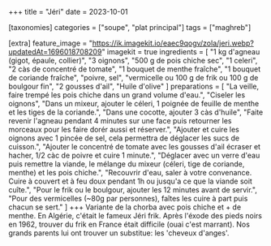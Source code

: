 +++
title = "Jéri"
date = 2023-10-01

[taxonomies]
categories = ["soupe", "plat principal"]
tags = ["maghreb"]

[extra]
feature_image = "https://ik.imagekit.io/eaec9qogv/zola/jeri.webp?updatedAt=1696018708209"
imagekit = true
ingredients = [
  "1 kg d'agneau (gigot, épaule, collier)",
  "3 oignons",
  "500 g de pois chiche sec",
  "1 celeri",
  "2 càs de concentré de tomate",
  "1 bouquet de menthe fraîche",
  "1 bouquet de coriande fraîche",
  "poivre, sel",
  "vermicelle ou 100 g de frik ou 100 g de boulgour fin",
  "2 gousses d'ail",
  "Huile d'olive"
]
preparations = [
  "La veille, faire trempé les pois chiche dans un grand volume d'eau.",
  "Ciseler les oignons",
  "Dans un mixeur, ajouter le céleri, 1 poignée de feuille de menthe et les tiges de la coriande.",
  "Dans une cocotte, ajouter 3 càs d'huile",
  "Faite revenir l'agneau pendant 4 minutes sur une face puis retourner les morceaux pour les faire dorér aussi et réserver.",
  "Ajouter et cuire les oignons avec 1 pincée de sel, cela permettra de déglacer les sucs de cuisson.",
  "Ajouter le concentré de tomate avec les gousses d'ail écraser et hacher, 1/2 càc de poivre et cuire 1 minute.",
  "Déglacer avec un verre d'eau puis remettre la viande, le mélange du mixeur (céleri, tige de coriande, menthe) et les pois chiche.",
  "Recouvrir d'eau, saler à votre convenance. Cuire à couvert et à feu doux pendant 1h ou jusqu'a ce que la viande soit cuîte.",
  "Pour le frik ou le boulgour, ajouter les 12 minutes avant de servir.",
  "Pour des vermicelles (~80g par personnes), faîtes les cuire à part puis chacun se sert."
]
+++
Variante de la chorba avec pois chiche et + de menthe. En Algérie, c'était le fameux Jéri frik. Après l'éxode des pieds noirs en 1962, trouver du frik en France était difficile (ouai c'est marrant). Nos grands parents lui ont trouver un substitue: les 'cheveux d'anges'.

